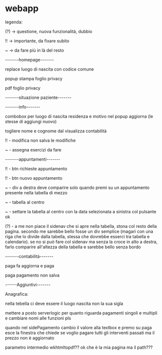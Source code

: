 # webapp
legenda:

(?) -> questione, nuova funzionalità, dubbio

!! -> importante, da fixare subito

~ -> da fare più in là del resto

-------homepage-------

replace luogo di nascita con codice comune

popup stampa foglio privacy

pdf foglio privacy


-------situazione paziente-------


-------info-------

combobox per luogo di nascita residenza e motivo nel popup aggiorna (le stesse di aggiungi nuovo)

togliere nome e cognome dal visualizza contabilità

!! - modifica non salva le modifiche

~ - assegna esercizi da fare

-------appuntamenti-------

!! - btn richieste appuntamento

!! - btn nuovo appuntamento

~ - div a destra deve comparire solo quando premi su un appuntamento presente nella tabella di mezzo

~ - tabella al centro

~ - settare la tabella al centro con la data selezionata a sinistra col pulsante ok

(?) - a me non piace il sidenav che si apre nella tabella, stona col resto della pagina. secondo me sarebbe bello fosse un div semplice (magari con una riga che lo divide dalla tabella, stessa che dovrebbe esserci
tra tabella e calendario). se no si può fare col sidenav ma senza la croce in alto a destra, farlo comparire all'altezza della tabella e sarebbe bello senza bordo


-------contabilità-------

paga fa aggiorna e paga

paga pagamento non salva

------Aggiuntivi-------

Anagrafica:

nella tebella ci deve essere il luogo nascita non la sua sigla

mettere a posto serverlogic per quanto riguarda pagamenti singoli e multipli e cambiare nomi alle funzioni pls

quando nel sidePagamento cambio il valore alla textbox e premo su paga esce la finestra che chiede se voglio pagare tutti gli interventi passati ma il prezzo non è aggiornato

parametro intermedio wkhtmltopdf?? ok che è la mia pagina ma il path???
